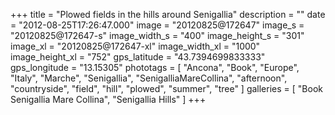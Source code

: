+++
title = "Plowed fields in the hills around Senigallia"
description = ""
date = "2012-08-25T17:26:47.000"
image = "20120825@172647"
image_s = "20120825@172647-s"
image_width_s = "400"
image_height_s = "301"
image_xl = "20120825@172647-xl"
image_width_xl = "1000"
image_height_xl = "752"
gps_latitude = "43.7394699833333"
gps_longitude = "13.15305"
phototags = [ "Ancona", "Book", "Europe", "Italy", "Marche", "Senigallia", "SenigalliaMareCollina", "afternoon", "countryside", "field", "hill", "plowed", "summer", "tree" ]
galleries = [ "Book Senigallia Mare Collina", "Senigallia Hills" ]
+++
